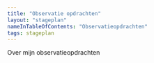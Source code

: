 ```yaml
---
title: "Observatie opdrachten"
layout: "stageplan"
nameInTableOfContents: "Observatieopdrachten"
tags: stageplan
---
```


Over mijn observatieopdrachten
